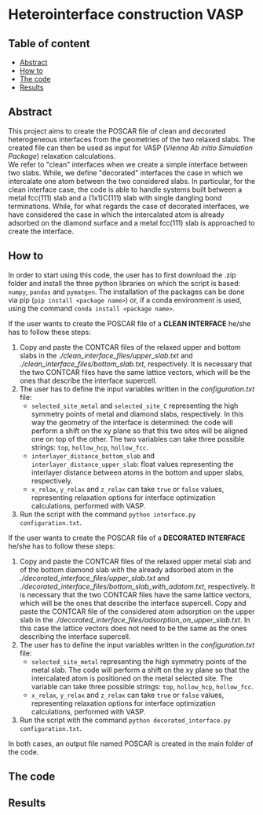 # Heterointerface construction VASP

## Table of content

- [Abstract](#abstract)
- [How to](#how-to)
- [The code](#the-code)
- [Results](#results)

## Abstract
This project aims to create the POSCAR file of clean and decorated heterogeneous interfaces from the geometries of the two relaxed slabs. The created file can then be used as input for VASP (*Vienna Ab initio Simulation Package*) relaxation calculations.  
We refer to "clean" interfaces when we create a simple interface between two slabs. While, we define "decorated" interfaces the case in which we intercalate one atom between the two considered slabs.
In particular, for the clean interface case, the code is able to handle systems built between a metal fcc(111) slab and a (1x1)C(111) slab with single dangling bond terminations. While, for what regards the case of decorated interfaces, we have considered the case in which the intercalated atom is already adsorbed on the diamond surface and a metal fcc(111) slab is approached to create the interface. 


## How to
In order to start using this code, the user has to first download the .zip folder and install the three python libraries on which the script is based: `numpy`, `pandas` and `pymatgen`. The installation of the packages can be done via pip (`pip install <package name>`) or, if a conda environment is used, using the command `conda install <package name>`.  

If the user wants to create the POSCAR file of a **CLEAN INTERFACE** he/she has to follow these steps:  
1. Copy and paste the CONTCAR files of the relaxed upper and bottom slabs in the *./clean_interface_files/upper_slab.txt* and *./clean_interface_files/bottom_slab.txt*, respectively. It is necessary that the two CONTCAR files have the same lattice vectors, which will be the ones that describe the interface supercell.
2. The user has to define the input variables written in the *configuration.txt* file:
   - `selected_site_metal`  and `selected_site_C` representing the high symmetry points of metal and diamond slabs, respectively. In this way the geometry of the interface is determined: the code will perform a shift on the xy plane so that this two sites will be aligned one on top of the other. The two variables can take three possible strings: `top`, `hollow_hcp`, `hollow_fcc`.
   - `interlayer_distance_bottom_slab` and `interlayer_distance_upper_slab`: float values representing the interlayer distance between atoms in the bottom and upper slabs, respectively.
   - `x_relax`, `y_relax` and `z_relax` can take `true` or `false` values, representing relaxation options for interface optimization calculations, performed with VASP.
3. Run the script with the command `python interface.py configuration.txt`.

If the user wants to create the POSCAR file of a **DECORATED INTERFACE** he/she has to follow these steps:  
1. Copy and paste the CONTCAR files of the relaxed upper metal slab and of the bottom diamond slab with the already adsorbed atom in the *./decorated_interface_files/upper_slab.txt* and *./decorated_interface_files/bottom_slab_with_adatom.txt*, respectively. It is necessary that the two CONTCAR files have the same lattice vectors, which will be the ones that describe the interface supercell.
Copy and paste the CONTCAR file of the considered atom adsorption on the upper slab in the *./decorated_interface_files/adsorption_on_upper_slab.txt*. In this case the lattice vectors does not need to be the same as the ones describing the interface supercell.  
2. The user has to define the input variables written in the *configuration.txt* file:
   - `selected_site_metal` representing the high symmetry points of the metal slab. The code will perform a shift on the xy plane so that the intercalated atom is positioned on the metal selected site. The variable can take three possible strings: `top`, `hollow_hcp`, `hollow_fcc`.
   - `x_relax`, `y_relax` and `z_relax` can take `true` or `false` values, representing relaxation options for interface optimization calculations, performed with VASP.
3. Run the script with the command `python decorated_interface.py configuration.txt`.

In both cases, an output file named POSCAR is created in the main folder of the code. 


## The code


## Results
